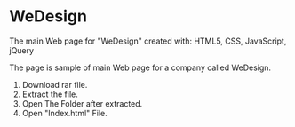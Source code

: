 # WeDesign
The main Web page for "WeDesign" created with: HTML5, CSS, JavaScript, jQuery


The page is sample of main Web page for a company called WeDesign.

1. Download rar file.
2. Extract the file.
3. Open The Folder after extracted.
4. Open "Index.html" File.
